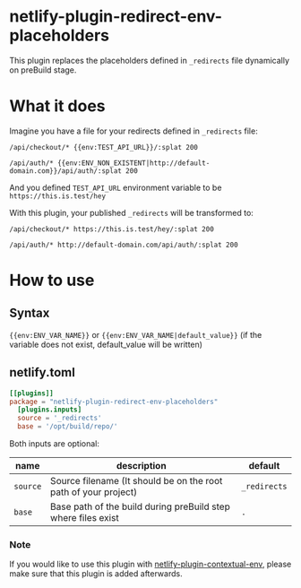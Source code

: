 # netlify-plugin-redirect-env-placeholders

This plugin replaces the placeholders defined in `_redirects` file dynamically on preBuild stage.

# What it does

Imagine you have a file for your redirects defined in `_redirects` file:

```
/api/checkout/* {{env:TEST_API_URL}}/:splat 200

/api/auth/* {{env:ENV_NON_EXISTENT|http://default-domain.com}}/api/auth/:splat 200

```

And you defined `TEST_API_URL` environment variable to be `https://this.is.test/hey`

With this plugin, your published `_redirects` will be transformed to:

```
/api/checkout/* https://this.is.test/hey/:splat 200

/api/auth/* http://default-domain.com/api/auth/:splat 200
```

# How to use

## Syntax

`{{env:ENV_VAR_NAME}}` or `{{env:ENV_VAR_NAME|default_value}}` (if the variable does not exist, default_value will be written)

## netlify.toml

```toml
[[plugins]]
package = "netlify-plugin-redirect-env-placeholders"
  [plugins.inputs]
  source = '_redirects'
  base = '/opt/build/repo/'

```

Both inputs are optional:

| name     | description                                                     | default      |
| -------- | --------------------------------------------------------------- | ------------ |
| `source` | Source filename (It should be on the root path of your project) | `_redirects` |
| `base`   | Base path of the build during preBuild step where files exist   | `.`          |

### Note

If you would like to use this plugin with [netlify-plugin-contextual-env](https://github.com/cball/netlify-plugin-contextual-env), please make sure that this plugin is added afterwards.
